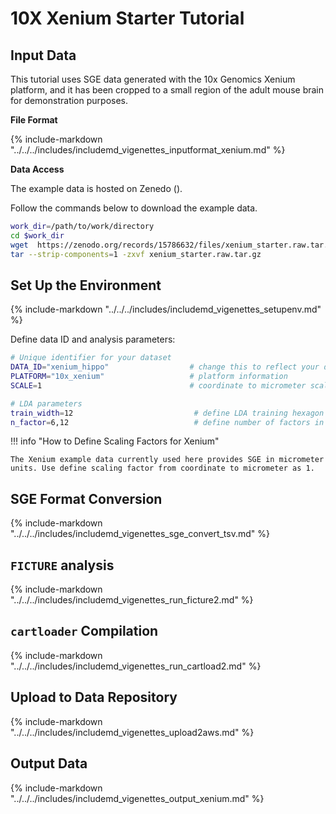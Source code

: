 # 10X Xenium Starter Tutorial

## Input Data

This tutorial uses SGE data generated with the 10x Genomics Xenium platform, and it has been cropped to a small region of the adult mouse brain for demonstration purposes.

**File Format**

{%
  include-markdown "../../../includes/includemd_vigenettes_inputformat_xenium.md"
%}

**Data Access**

The example data is hosted on Zenedo ().

Follow the commands below to download the example data.

```bash
work_dir=/path/to/work/directory
cd $work_dir
wget  https://zenodo.org/records/15786632/files/xenium_starter.raw.tar.gz 
tar --strip-components=1 -zxvf xenium_starter.raw.tar.gz  
```


## Set Up the Environment

{%
  include-markdown "../../../includes/includemd_vigenettes_setupenv.md"
%}

Define data ID and analysis parameters:

```bash
# Unique identifier for your dataset
DATA_ID="xenium_hippo"                  # change this to reflect your dataset name
PLATFORM="10x_xenium"                   # platform information
SCALE=1                                 # coordinate to micrometer scaling factor

# LDA parameters
train_width=12                           # define LDA training hexagon width (comma-separated if multiple widths are applied)
n_factor=6,12                            # define number of factors in LDA training (comma-separated if multiple n-factor are applied)
```

!!! info "How to Define Scaling Factors for Xenium"

    The Xenium example data currently used here provides SGE in micrometer units. Use define scaling factor from coordinate to micrometer as 1.

## SGE Format Conversion

{%
  include-markdown "../../../includes/includemd_vigenettes_sge_convert_tsv.md"
%}

## `FICTURE` analysis

{%
  include-markdown "../../../includes/includemd_vigenettes_run_ficture2.md"
%}

## `cartloader` Compilation

{%
  include-markdown "../../../includes/includemd_vigenettes_run_cartload2.md"
%}

## Upload to Data Repository

{%
  include-markdown "../../../includes/includemd_vigenettes_upload2aws.md"
%}

## Output Data

{%
  include-markdown "../../../includes/includemd_vigenettes_output_xenium.md"
%}
